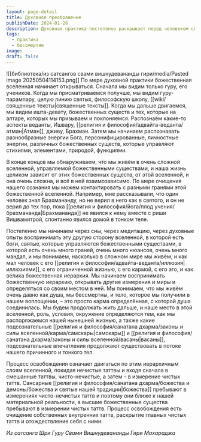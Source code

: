 ```yaml
---
layout: page-detail
title: Духовное преображение
publishDate: 2024-01-28
description: Духовная практика постепенно раскрывает перед человеком сложную божественную вселенную и иерархию, где всё взаимосвязано и управляется высшими существами. Очищая сознание, человек начинает воспринимать другие измерения, осознаёт свою бессмертную природу и роль в этой вселенной. Освобождение достигается через очищение внутренних таттв и отождествление с чистыми уровнями бытия.
tags:
  - практика
  - бессмертие
image: 
draft: false
---
```

![[библиотека/из сатсангов свами вишнудевананды гири/media/Pasted image 20250504114153.png]]
 По мере духовной практики божественная вселенная начинает открываться. Сначала мы видим только гуру, его учеников. Когда мы присматриваемся получше, мы видим гуру-парампару, целую линию святых, философскую школу, [[wiki/священные тексты|священные тексты]]. Когда мы дальше двигаемся, мы видим ишта-девату, божественных существ и тех, которые на алтаре, которых мы призываем и поклоняемся. Распознаём какие-то аспекты веданты, Ишвару, [[религия и философия/адвайта-веданта/атман|Атман]], дживу, Брахман. Затем мы начинаем распознавать разнообразные энергии Бога, персонифицированные, личностные энергии, различных божественных существ, которые управляют стихиями, элементами, природой, функциями.

 В конце концов мы обнаруживаем, что мы живём в очень сложной вселенной, управляемой божественными существами, и наша жизнь целиком зависит от этих божественных существ, от этой вселенной, и она очень сложна, и всё в ней взаимозависимо. По мере очищения нашего сознания мы можем контактировать с разными гранями этой божественной вселенной. Например, мне рассказывали, что один человек знал Брахмананду, но не верил в него как в святого, и он не верил до тех пор, пока [[религия и философия/йога/плод учения/брахмананда|Брахмананда]] не явился к нему вместе с риши Вишвамитрой, спонтанно явился домой в тонком теле.

 Постепенно мы начинаем через сны, через медитацию, через духовные опыты воспринимать эту другую сторону вселенной, в которой есть боги, святые, которые управляются божественными существами, в которой есть очень много граней, очень много нюансов, очень много мандал, и мы понимаем, насколько в сложном мире мы живём, и как мал человек с его [[религия и философия/адвайта-веданта/иллюзия|иллюзиями]], с его ограниченной жизнью, с его кармой, с его эго, и как велика божественная иерархия. Мы начинаем воспринимать божественную иерархию, открывать другие измерения и миры и определяться со своим местом в ней. Мы понимаем, что мы живём очень давно как душа, мы бессмертны, и тело, которое мы получили в нашем воплощении, – это просто карма определённая, с которой душа соединилась. Мы будем продолжать жить дальше, и наше место в этой вселенной, роль, условия, окружение определяются тем, как мы распоряжаемся нашей нынешней жизнью, а также какие подсознательные [[религия и философия/санатана дхарма/законы и силы вселенной/карма/самскары|самскары]] и [[религия и философия/санатана дхарма/законы и силы вселенной/васаны|васаны]], подсознательные впечатления продолжают существовать в потоке нашего причинного и тонкого тел.

 Процесс освобождения означает двигаться по этим иерархичным слоям вселенной, покидая нечистые таттвы и входя сначала в смешанные таттвы, чисто-нечистые, а затем – в измерение чистых таттв. Сансарные [[религия и философия/санатана дхарма/божества и демоны/божества и святые нашей традиции|божества]] пребывают в измерениях чисто-нечистых таттв и поэтому они ближе к нашей материальной реальности, а высшие божественные существа пребывают в измерении чистых таттв. Процесс освобождения есть очищение собственных внутренних таттв, раскрытие главных чистых таттв и отождествление себя с ними.

*Из сатсанга Шри Гуру Свами Вишнудевананды Гири Махараджа*